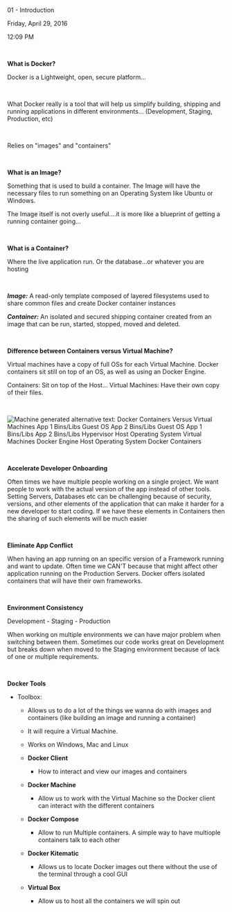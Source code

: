 01 - Introduction

Friday, April 29, 2016

12:09 PM

 

**What is Docker?**

Docker is a Lightweight, open, secure platform...

 

What Docker really is a tool that will help us simplify building, shipping and running applications in different environments... (Development, Staging, Production, etc)

 

Relies on \"images\" and \"containers\"

 

**What is an Image?**

Something that is used to build a container. The Image will have the necessary files to run something on an Operating System like Ubuntu or Windows.

The Image itself is not overly useful....it is more like a blueprint of getting a running container going...

 

**What is a Container?**

Where the live application run. Or the database...or whatever you are hosting

 

***Image:*** A read-only template composed of layered filesystems used to share common files and create Docker container instances

***Container:*** An isolated and secured shipping container created from an image that can be run, started, stopped, moved and deleted.

 

**Difference between Containers versus Virtual Machine?**

Virtual machines have a copy of full OSs for each Virtual Machine. Docker containers sit still on top of an OS, as well as using an Docker Engine.

Containers: Sit on top of the Host... Virtual Machines: Have their own copy of their files.

 

![Machine generated alternative text: Docker Containers Versus Virtual Machines App 1 Bins/Libs Guest OS App 2 Bins/Libs Guest OS App 1 Bins/Libs App 2 Bins/Libs Hypervisor Host Operating System Virtual Machines Docker Engine Host Operating System Docker Containers ](000_01_-_Introduction_000.png)

 

**Accelerate Developer Onboarding**

Often times we have multiple people working on a single project. We want people to work with the actual version of the app instead of other tools. Setting Servers, Databases etc can be challenging because of security, versions, and other elements of the application that can make it harder for a new developer to start coding. If we have these elements in Containers then the sharing of such elements will be much easier

 

**Eliminate App Conflict**

When having an app running on an specific version of a Framework running and want to update. Often time we CAN\'T because that might affect other application running on the Production Servers. Docker offers isolated containers that will have their own frameworks.

 

**Environment Consistency**

Development - Staging - Production

When working on multiple environments we can have major problem when switching between them. Sometimes our code works great on Development but breaks down when moved to the Staging environment because of lack of one or multiple requirements.

 

**Docker Tools**

-   Toolbox:

    -   Allows us to do a lot of the things we wanna do with images and containers (like building an image and running a container)

    -   It will require a Virtual Machine.

    -   Works on Windows, Mac and Linux

    -   **Docker Client**

        -   How to interact and view our images and containers

    -   **Docker Machine**

        -   Allow us to work with the Virtual Machine so the Docker client can interact with the different containers

    -   **Docker Compose**

        -   Allow to run Multiple containers. A simple way to have multiople containers talk to each other

    -   **Docker Kitematic**

        -   Allows us to locate Docker images out there without the use of the terminal through a cool GUI

    -   **Virtual Box**

        -   Allow us to host all the containers we will spin out
